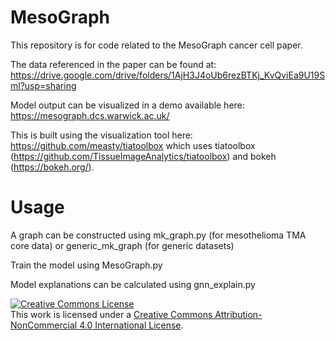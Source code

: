 # MesoGraph

This repository is for code related to the MesoGraph cancer cell paper.

The data referenced in the paper can be found at: https://drive.google.com/drive/folders/1AjH3J4oUb6rezBTKj_KvQviEa9U19Sml?usp=sharing 

Model output can be visualized in a demo available here:
https://mesograph.dcs.warwick.ac.uk/

This is built using the visualization tool here:
https://github.com/measty/tiatoolbox which uses tiatoolbox (https://github.com/TissueImageAnalytics/tiatoolbox) and bokeh (https://bokeh.org/).


# Usage

A graph can be constructed using mk_graph.py (for mesothelioma TMA core data) or generic_mk_graph (for generic datasets)

Train the model using MesoGraph.py

Model explanations can be calculated using gnn_explain.py



<a rel="license" href="http://creativecommons.org/licenses/by-nc/4.0/"><img alt="Creative Commons License" style="border-width:0" src="https://i.creativecommons.org/l/by-nc/4.0/88x31.png" /></a><br />This work is licensed under a <a rel="license" href="http://creativecommons.org/licenses/by-nc/4.0/">Creative Commons Attribution-NonCommercial 4.0 International License</a>.
